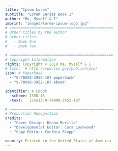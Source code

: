 ```yaml
---
title: "Ipsum Lorem"
subtitle: "Lorem Series Book 1"
author: "Me, Myself & I"
imprint: "images/lorem-ipsum-logo.jpg"
# ===============================================
# Other titles by the author
# other-titles:
#   - Book One
#   - Book Two

# ===============================================
# Copyright Information
rights: Copyright © 2019 Me, Myself & I
# lccn:  # http://www.loc.gov/publish/pcn/
isbn: # Paperback
  - "9-78098-3952-107 paperback"
  - "9-78098-3952-107 ebook"

identifier: # Ebook
  -scheme: ISBN-13
  -text:   isbn13:9-78098-3952-107

# ===============================================
# Production Recognition
credits:
  - "Cover Design: Donna Murillo"
  - "Developmental Editor: Cara Lockwood"
  - "Copy Editor: Cynthia Shepp"

country: Printed in the United States of America
---
```

